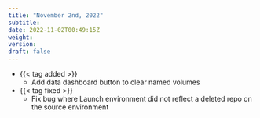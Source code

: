 ```yaml
---
title: "November 2nd, 2022"
subtitle:
date: 2022-11-02T00:49:15Z
weight:
version:
draft: false
---
```


<!-- Available tags are: added, changed, deprecated, removed, fixed, performance, security -->
- {{< tag added >}}
    - Add data dashboard button to clear named volumes
- {{< tag fixed >}}
    - Fix bug where Launch environment did not reflect a deleted repo on the source environment

